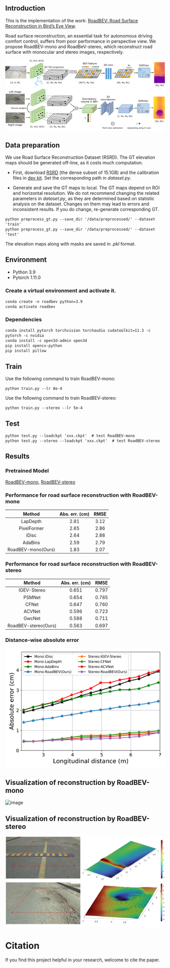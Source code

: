 

## Introduction
This is the implementation of the work: [RoadBEV: Road Surface Reconstruction in Bird’s Eye View](https://arxiv.org/abs/XXX).

Road surface reconstruction, an essential task for autonomous driving comfort control, suffers from poor performance in perspective view.
We propose RoadBEV-mono and RoadBeV-stereo, which reconstruct road surface with monocular and stereo images, respectively.

![image](imgs/mono.png)
![image](imgs/stereo.png)

## Data preparation

We use Road Surface Reconstruction Dataset (RSRD). The GT elevation maps should be generated off-line, as it costs much computation.

* First, download [RSRD](https://thu-rsxd.com/rsrd) (the dense subset of 15.1GB) and the calibration files in [dev kit](https://github.com/ztsrxh/RSRD_dev_toolkit).
Set the corresponding path in *dataset.py*.

* Generate and save the GT maps to local. The GT maps depend on ROI and horizontal resolution. 
We do not recommend changing the related parameters in *dataset.py*, as they are determined based on statistic analysis on the dataset. 
Changes on them may lead to errors and inconsistent results. If you do change, re-generate corresponding GT.

```
python preprocess_gt.py --save_dir '/data/preprocessed/' --dataset 'train'
python preprocess_gt.py --save_dir '/data/preprocessed/' --dataset 'test'
```
The elevation maps along with masks are saved in *.pkl* format.  


## Environment
* Python 3.9
* Pytorch 1.11.0

### Create a virtual environment and activate it.

```
conda create -n roadbev python=3.9
conda activate roadbev
```
### Dependencies
```
conda install pytorch torchvision torchaudio cudatoolkit=11.3 -c pytorch -c nvidia
conda install -c open3d-admin open3d
pip install opencv-python
pip install pillow
```

## Train
Use the following command to train RoadBEV-mono:

```
python train.py --lr 8e-4
```

Use the following command to train RoadBEV-stereo:
```
python train.py --stereo --lr 5e-4
```

## Test
```
python test.py --loadckpt 'xxx.ckpt'  # test RoadBEV-mono
python test.py --stereo --loadckpt 'xxx.ckpt'  # test RoadBEV-stereo
```

## Results
### Pretrained Model
[RoadBEV-mono](https://drive.google.com/file/d/1bWDII9H2xwyKU0rgED5l-P8vXeUymyCW/view?usp=sharing), 
[RoadBEV-stereo](https://drive.google.com/file/d/1qxtDyKbso-k5-sRuLMbqJMYdsg9OWf5-/view?usp=sharing)

### Performance for road surface reconstruction with RoadBEV-mono
| Method | Abs. err. (cm) | RMSE |
|:-:|:-:|:-:|
| LapDepth | 2.81 | 3.12 |
| PixelFormer | 2.65 | 2.86 |
| iDisc | 2.64 | 2.88 | 
| AdaBins | 2.59 | 2.79 |
| RoadBEV-mono(Ours) | 1.83 | 2.07 |

### Performance for road surface reconstruction with RoadBEV-stereo
| Method | Abs. err. (cm) | RMSE |
|:-:|:-:|:-:|
| IGEV-Stereo | 0.651 | 0.797 |
| PSMNet | 0.654 | 0.785 | 
| CFNet | 0.647 | 0.760 |
| ACVNet | 0.596 | 0.723 |
| GwcNet | 0.588 | 0.711 |
| RoadBEV-stereo(Ours) | 0.563 | 0.697 |

### Distance-wise absolute error
![image](imgs/comparison.png)

## Visualization of reconstruction by RoadBEV-mono
![image](imgs/visualization_mono.png)

## Visualization of reconstruction by RoadBEV-stereo
![image](imgs/fig_1.jpg)

# Citation

If you find this project helpful in your research, welcome to cite the paper.

```bibtex


```
